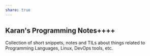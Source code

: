 ```yaml
---
share: true
---
```

## Karan's Programming Notes++++

Collection of short snippets, notes and TILs about things related to Programming Languages, Linux, DevOps tools, etc.

